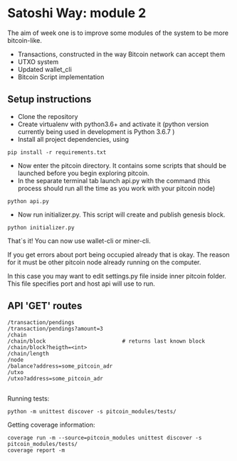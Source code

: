 # Satoshi Way: module 2

The aim of week one is to improve some modules of the system to be more bitcoin-like.
* Transactions, constructed in the way Bitcoin network can accept them
* UTXO system
* Updated wallet_cli
* Bitcoin Script implementation

## Setup instructions
* Clone the repository
* Create virtualenv with python3.6+ and activate it (python version currently being used in development is Python 3.6.7 )
* Install all project dependencies, using 
``` 
pip install -r requirements.txt 
```
* Now enter the pitcoin directory. It contains some scripts that should be launched before you begin exploring pitcoin.
* In the separate terminal tab launch api.py with the command 
(this process should run all the time as you work with your pitcoin node)
``` 
python api.py 
```
* Now run initializer.py. This script will create and publish genesis block.
```
python initializer.py
```
That`s it! You can now use wallet-cli or miner-cli.

If you get errors about port being occupied already that is okay. 
The reason for it must be other pitcoin node already running on the computer.

In this case you may want to edit settings.py file inside inner pitcoin folder. 
This file specifies port and host api will use to run.

## API 'GET' routes

```
/transaction/pendings
/transaction/pendings?amount=3
/chain
/chain/block                        # returns last known block
/chain/block?heigth=<int>
/chain/length
/node
/balance?address=some_pitcoin_adr
/utxo
/utxo?address=some_pitcoin_adr
```

##
Running tests:
```
python -m unittest discover -s pitcoin_modules/tests/
```

Getting coverage information: 
```
coverage run -m --source=pitcoin_modules unittest discover -s pitcoin_modules/tests/
coverage report -m
```